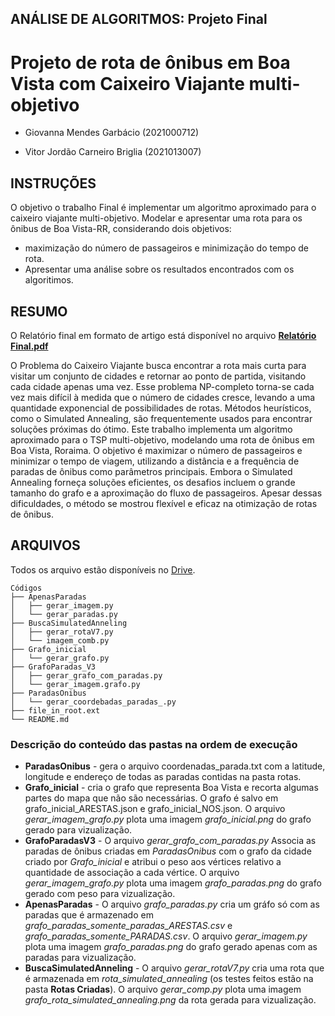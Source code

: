 ## ANÁLISE DE ALGORITMOS: Projeto Final
# Projeto de rota de ônibus em Boa Vista com Caixeiro Viajante multi-objetivo 
- Giovanna Mendes Garbácio (2021000712)

- Vitor Jordão Carneiro Briglia (2021013007)

## INSTRUÇÕES

O objetivo o trabalho Final é implementar um algoritmo aproximado para o caixeiro viajante multi-objetivo. Modelar e apresentar uma rota para os ônibus de Boa Vista-RR, considerando dois objetivos:
  - maximização do número de passageiros e minimização do tempo de rota.
  - Apresentar uma análise sobre os resultados encontrados com os algoritimos.

## RESUMO

O Relatório final em formato de artigo está disponível no arquivo [**Relatório Final.pdf**](link)

O Problema do Caixeiro Viajante busca encontrar a rota mais curta para visitar um conjunto de cidades e retornar ao ponto de partida, visitando cada cidade apenas uma vez. Esse problema NP-completo torna-se cada vez mais difícil à medida que o número de cidades cresce, levando a uma quantidade exponencial de possibilidades de rotas. Métodos heurísticos, como o Simulated Annealing, são frequentemente usados para encontrar soluções próximas do ótimo. Este trabalho implementa um algoritmo aproximado para o TSP multi-objetivo, modelando uma rota de ônibus em Boa Vista, Roraima. O objetivo é maximizar o número de passageiros e minimizar o tempo de viagem, utilizando a distância e a frequência de paradas de ônibus como parâmetros principais. Embora o Simulated Annealing forneça soluções eficientes, os desafios incluem o grande tamanho do grafo e a aproximação do fluxo de passageiros. Apesar dessas dificuldades, o método se mostrou flexível e eficaz na otimização de rotas de ônibus.

## ARQUIVOS
Todos os arquivo estão disponíveis no [Drive](https://drive.google.com/file/d/1GmV2061WRlb2x7nmpLR9fZVYjcnMV-x7/view).

```
Códigos
├── ApenasParadas
│   ├── gerar_imagem.py
│   └── gerar_paradas.py
├── BuscaSimulatedAnneling
│   ├── gerar_rotaV7.py
│   └── imagem_comb.py
├── Grafo_inicial
│   └── gerar_grafo.py
├── GrafoParadas_V3
│   ├── gerar_grafo_com_paradas.py
│   └── gerar_imagem.grafo.py
├── ParadasOnibus
│   └── gerar_coordebadas_paradas_.py
├── file_in_root.ext
└── README.md
```

### Descrição do conteúdo das pastas na ordem de execução
* **ParadasOnibus** - gera o arquivo coordenadas_parada.txt com a latitude, longitude e endereço de todas as paradas contidas na pasta rotas.
* **Grafo_inicial** - cria o grafo que representa Boa Vista e recorta algumas partes do mapa que não são necessárias. O grafo é salvo em grafo_inicial_ARESTAS.json e grafo_inicial_NOS.json. O arquivo *gerar_imagem_grafo.py* plota uma imagem *grafo_inicial.png* do grafo gerado para vizualização.
* **GrafoParadasV3** - O arquivo *gerar_grafo_com_paradas.py* Associa as paradas de ônibus criadas em *ParadasOnibus* com o grafo da cidade criado por *Grafo_inicial* e atribui o peso aos vértices relativo a quantidade de associação a cada vértice. O arquivo *gerar_imagem_grafo.py* plota uma imagem *grafo_paradas.png* do grafo gerado com peso para vizualização.
* **ApenasParadas** - O arquivo *grafo_paradas.py* cria um gráfo só com as paradas que é armazenado em *grafo_paradas_somente_paradas_ARESTAS.csv* e *grafo_paradas_somente_PARADAS.csv*. O arquivo *gerar_imagem.py* plota uma imagem *grafo_paradas.png* do grafo gerado apenas com as paradas para vizualização.
* **BuscaSimulatedAnneling** - O arquivo *gerar_rotaV7.py* cria uma rota que é armazenada em *rota_simulated_annealing* (os testes feitos estão na pasta **Rotas Criadas**). O arquivo *gerar_comp.py* plota uma imagem *grafo_rota_simulated_annealing.png* da rota gerada para vizualização.